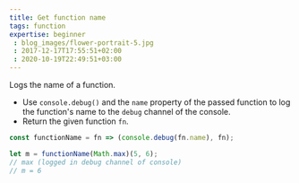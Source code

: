 ```yaml
---
title: Get function name
tags: function
expertise: beginner
 : blog_images/flower-portrait-5.jpg
 : 2017-12-17T17:55:51+02:00
 : 2020-10-19T22:49:51+03:00
---
```


Logs the name of a function.

- Use `console.debug()` and the `name` property of the passed function to log the function's name to the `debug` channel of the console.
- Return the given function `fn`.

```js
const functionName = fn => (console.debug(fn.name), fn);
```

```js
let m = functionName(Math.max)(5, 6);
// max (logged in debug channel of console)
// m = 6
```
